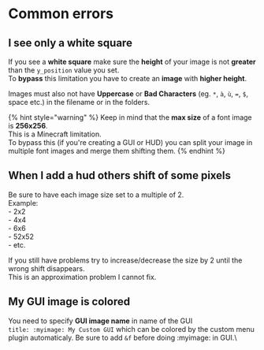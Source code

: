 # Common errors

## I see only a white square

If you see a **white square** make sure the **height** of your image is not **greater** than the `y_position` value you set. \
To **bypass** this limitation you have to create an **image** with **higher height**.

Images must also not have **Uppercase** or **Bad Characters** (eg. `*`, `à`, `ù`, `=`, `$`, space etc.) in the filename or in the folders.

{% hint style="warning" %}
Keep in mind that the **max size** of a font image is **256x256**.\
This is a Minecraft limitation.\
To bypass this (if you're creating a GUI or HUD) you can split your image in multiple font images and merge them shifting them.
{% endhint %}

## When I add a hud others shift of some pixels

Be sure to have each image size set to a multiple of 2.\
Example:\
\- 2x2\
\- 4x4\
\- 6x6\
\- 52x52\
\- etc.

If you still have problems try to increase/decrease the size by 2 until the wrong shift disappears.\
This is an approximation problem I cannot fix.

## My GUI image is colored

You need to specify **GUI image name** in name of the GUI\
`title: :myimage: My Custom GUI`
which can be colored by the custom menu plugin automaticaly.
Be sure to add `&f` before doing :myimage: in GUI.\
